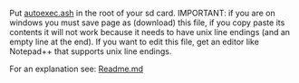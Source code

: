 Put [autoexec.ash](https://github.com/irungentoo/Xiaomi_Yi_4k_Camera/raw/master/4k+/increased_framerate/1.3.23/autoexec.ash) in the root of your sd card. IMPORTANT: if you are on windows you must save page as (download) this file, if you copy paste its contents it will not work because it needs to have unix line endings (and an empty line at the end). If you want to edit this file, get an editor like Notepad++ that supports unix line endings.

For an explanation see: [Readme.md](../Readme.md)
